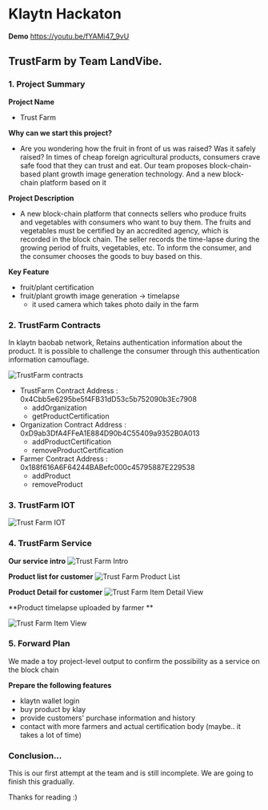 # Klaytn Hackaton
**Demo**
https://youtu.be/fYAMi47_9vU

## TrustFarm by Team LandVibe.

### 1. Project Summary
**Project Name**
- Trust Farm


**Why can we start this project?**
- Are you wondering how the fruit in front of us was raised? Was it safely raised? In times of cheap foreign agricultural products, consumers crave safe food that they can trust and eat.
Our team proposes block-chain-based plant growth image generation technology. And a new block-chain platform based on it

**Project Description**
- A new block-chain platform that connects sellers who produce fruits and vegetables with consumers who want to buy them. The fruits and vegetables must be certified by an accredited agency, which is recorded in the block chain. The seller records the time-lapse during the growing period of fruits, vegetables, etc. To inform the consumer, and the consumer chooses the goods to buy based on this.

**Key Feature**
- fruit/plant certification
- fruit/plant growth image generation -> timelapse
    - it used camera which takes photo daily in the farm

### 2. TrustFarm Contracts
In klaytn baobab network, Retains authentication information about the product. It is possible to challenge the consumer through this authentication information camouflage.

![TrustFarm contracts](http://landvibe.cafe24.com/img/contract.png)
- TrustFarm Contract Address : 0x4Cbb5e6295be5f4FB31dD53c5b752090b3Ec7908
    - addOrganization
    - getProductCertification
- Organization Contract Address : 0xD9ab3DfA4FFeA1E884D90b4C55409a9352B0A013
    - addProductCertification
    - removeProductCertification
- Farmer Contract Address : 0x188f616A6F64244BABefc000c45795887E229538
    - addProduct
    - removeProduct

### 3. TrustFarm IOT
![Trust Farm IOT](http://landvibe.cafe24.com/img/trustfarm_iot.png)

### 4. TrustFarm Service
**Our service intro**
![Trust Farm Intro](http://landvibe.cafe24.com/img/trustfarm_intro.png)

**Product list for customer**
![Trust Farm Product List](http://landvibe.cafe24.com/img/trustfarm_product.png)

**Product Detail for customer**
![Trust Farm Item Detail View](http://landvibe.cafe24.com/img/trustfarm_product_detail.png)

**Product timelapse uploaded by farmer **

![Trust Farm Item View](http://landvibe.cafe24.com/img/trustfarm-growth.webp)

### 5. Forward Plan
We made a toy project-level output to confirm the possibility as a service on the block chain

**Prepare the following features**
- klaytn wallet login
- buy product by klay
- provide customers' purchase information and history
- contact with more farmers and actual certification body (maybe.. it takes a lot of time)


### Conclusion...
This is our first attempt at the team and is still incomplete. We are going to finish this gradually.

Thanks for reading :)
